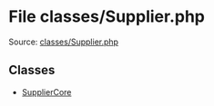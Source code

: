 File classes/Supplier.php
=========

Source: [classes/Supplier.php](https://github.com/PrestaShop/PrestaShop/blob/1.5.2.0/classes/Supplier.php)


Classes
-------

* [SupplierCore](class.SupplierCore.md)


